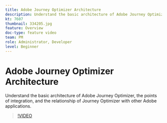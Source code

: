 ```yaml
---
title: Adobe Journey Optimizer Architecture 
description: Understand the basic architecture of Adobe Journey Optimizer, the points of integration, and the relationship of Journey Optimizer with other Adobe applications.
kt: 7607
thumbnail: 334205.jpg
feature: Overview
doc-type: feature video
team: PM
role: Administrator, Developer
level: Beginner
---
```


# Adobe Journey Optimizer Architecture 

Understand the basic architecture of Adobe Journey Optimizer, the points of integration, and the relationship of Journey Optimizer with other Adobe applications.

>[!VIDEO](https://video.tv.adobe.com/v/333205?quality=12)
